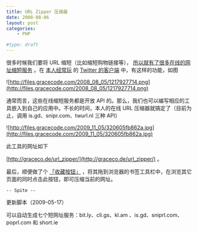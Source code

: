 ```yaml
---
title: URL Zipper 压缩器
date: 2008-08-06
layout: post
categories:
    - PHP

#type: draft
---
```


很多时候我们要将 URL 缩短（比如缩短购物链接等）， [所以就有了很多在线的网址缩短服务](http://www.kenengba.com/post/271.html) 。在 [本人经常玩](http://twitter.com/feelinglucky) 的  [Twitter 的客户端](http://www.twhirl.org/) 中，有这样的功能，如图

![http://files.gracecode.com/2008_08_05/1217927714.png](http://files.gracecode.com/2008_08_05/1217927714.png)

通常而言，这些在线缩短服务都是开放 API 的。那么，我们也可以编写相应的工具嵌入到自己的应用中。不长的时间，本人的在线 URL 压缩器就搞定了（目前为止，调用 is.gd、snipr.com、twurl.nl 三种 API）

![http://files.gracecode.com/2009_11_05/320605fb862a.jpg](http://files.gracecode.com/2009_11_05/320605fb862a.jpg)

此工具的网址如下

 [http://graceco.de/url_zipper/](http://graceco.de/url_zipper/) 。

最后，顺便做了个 [「收藏按钮」](http://graceco.de/url_zipper/) ，将其拖到浏览器的书签工具栏中，在浏览其它页面的同时点击此按钮，即可压缩当前的网址。

`-- Spite --`

更新脚本（2009-05-17）

可以自动生成七个短网址服务：bit.ly、cli.gs、kl.am 、is.gd、sniprl.com、poprl.com 和 short.ie
